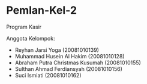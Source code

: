 # Pemlan-Kel-2
Program Kasir

Anggota Kelompok:
- Reyhan Jarsi Yoga (20081010139)
- Muhammad Husein Al Hakim (20081010128)
- Abraham Putra Christmas Kusumah (20081010155)
- Sulthan Ahmad Ferdiansyah (20081010156)
- Suci Ismiati (20081010162)
